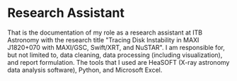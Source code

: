 # Research Assistant

That is the documentation of my role as a research assistant at ITB Astronomy with the research title "Tracing Disk Instability in MAXI J1820+070 with MAXI/GSC, Swift/XRT, and NuSTAR". I am responsible for, but not limited to, data cleaning, data processing (including visualization), and report formulation. The tools that I used are HeaSOFT (X-ray astronomy data analysis software), Python, and Microsoft Excel.
